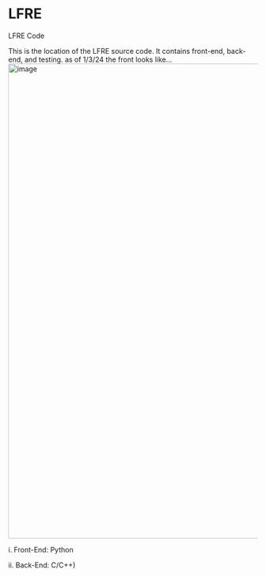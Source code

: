 # LFRE
LFRE Code

This is the location of the LFRE source code. It contains front-end, back-end, and testing.
as of 1/3/24 the front looks like...
<img width="960" alt="image" src="https://github.com/izukaike/LFRE/assets/117411866/d12b1c15-0224-4627-a386-ed0c50803c2d">






i. Front-End: Python

ii. Back-End: C/C++) 

